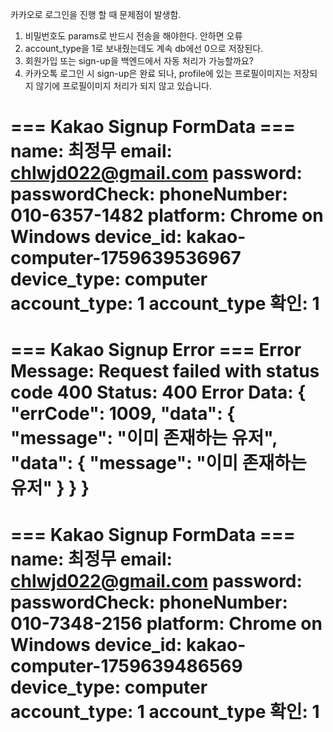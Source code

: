 카카오로 로그인을 진행 할 때 문제점이 발생함.

1. 비밀번호도 params로 반드시 전송을 해야한다. 안하면 오류
2. account_type을 1로 보내줬는데도 계속 db에선 0으로 저장된다.
3. 회원가입 또는 sign-up을 백엔드에서 자동 처리가 가능할까요?
4. 카카오톡 로그인 시 sign-up은 완료 되나, profile에 있는 프로필이미지는 저장되지 않기에 프로필이미지 처리가 되지 않고 있습니다.

=== Kakao Signup FormData ===
name: 최정무
email: chlwjd022@gmail.com
password:
passwordCheck:
phoneNumber: 010-6357-1482
platform: Chrome on Windows
device_id: kakao-computer-1759639536967
device_type: computer
account_type: 1
account_type 확인: 1
============================
=== Kakao Signup Error ===
Error Message: Request failed with status code 400
Status: 400
Error Data: {
"errCode": 1009,
"data": {
"message": "이미 존재하는 유저",
"data": {
"message": "이미 존재하는 유저"
}
}
}
========================

=== Kakao Signup FormData ===
name: 최정무
email: chlwjd022@gmail.com
password:
passwordCheck:
phoneNumber: 010-7348-2156
platform: Chrome on Windows
device_id: kakao-computer-1759639486569
device_type: computer
account_type: 1
account_type 확인: 1
============================
